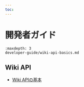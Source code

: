 ```yaml
---
toc:
---
```


# 開発者ガイド

```{toctree}
:maxdepth: 3
developer-guide/wiki-api-basics.md
```

## Wiki API

* [Wiki APIの基本](./developer-guide/wiki-api-basics.md)
